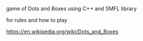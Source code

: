 game of Dots and Boxes using C++ and SMFL library

for rules and how to play

https://en.wikipedia.org/wiki/Dots_and_Boxes
